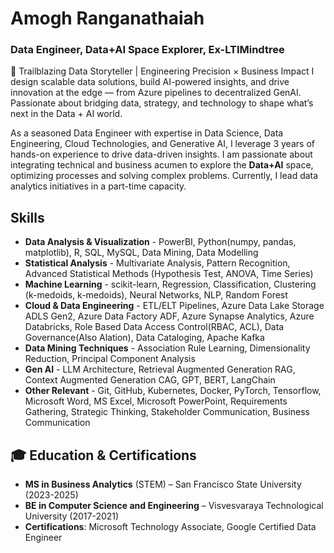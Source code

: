 # Amogh Ranganathaiah  
### Data Engineer, Data+AI Space Explorer, Ex-LTIMindtree

🚀 Trailblazing Data Storyteller | Engineering Precision × Business Impact
I design scalable data solutions, build AI-powered insights, and drive innovation at the edge — from Azure pipelines to decentralized GenAI. Passionate about bridging data, strategy, and technology to shape what’s next in the Data + AI world.

As a seasoned Data Engineer with expertise in Data Science, Data Engineering, Cloud Technologies, and Generative AI, I leverage 3 years of hands-on experience to drive data-driven insights. I am passionate about integrating technical and business acumen to explore the **Data+AI** space, optimizing processes and solving complex problems. Currently, I lead data analytics initiatives in a part-time capacity.

## Skills

- **Data Analysis & Visualization** - PowerBI, Python(numpy, pandas, matplotlib), R, SQL, MySQL, Data Mining, Data Modelling
- **Statistical Analysis** - Multivariate Analysis, Pattern Recognition, Advanced Statistical Methods (Hypothesis Test, ANOVA, Time Series)
- **Machine Learning** - scikit-learn, Regression, Classification, Clustering (k-medoids, k-medoids), Neural Networks, NLP, Random Forest
- **Cloud & Data Engineering** - ETL/ELT Pipelines, Azure Data Lake Storage ADLS Gen2, Azure Data Factory ADF, Azure Synapse Analytics, Azure Databricks, Role Based Data Access Control(RBAC, ACL), Data Governance(Also Alation), Data Cataloging, Apache Kafka
- **Data Mining Techniques** - Association Rule Learning, Dimensionality Reduction, Principal Component Analysis
- **Gen AI** - LLM Architecture, Retrieval Augmented Generation RAG, Context Augmented Generation CAG, GPT, BERT, LangChain
- **Other Relevant** - Git, GitHub, Kubernetes, Docker, PyTorch, Tensorflow, Microsoft Word, MS Excel, Microsoft PowerPoint, Requirements Gathering, Strategic Thinking, Stakeholder Communication, Business Communication

## 🎓 Education & Certifications

- **MS in Business Analytics** (STEM) – San Francisco State University (2023-2025)  
- **BE in Computer Science and Engineering** – Visvesvaraya Technological University (2017-2021)  
- **Certifications**: Microsoft Technology Associate, Google Certified Data Engineer
